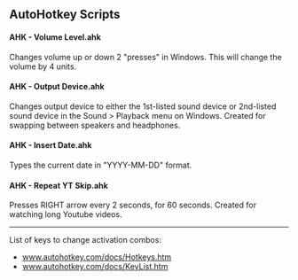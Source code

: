 ## AutoHotkey Scripts

#### AHK - Volume Level.ahk 
Changes volume up or down 2 "presses" in Windows. This will change the volume by 4 units.

#### AHK - Output Device.ahk
Changes output device to either the 1st-listed sound device or 2nd-listed sound device in the Sound > Playback menu on Windows. Created for swapping between speakers and headphones.

#### AHK - Insert Date.ahk
Types the current date in "YYYY-MM-DD" format.

#### AHK - Repeat YT Skip.ahk
Presses RIGHT arrow every 2 seconds, for 60 seconds. Created for watching long Youtube videos.

---

List of keys to change activation combos: 
* www.autohotkey.com/docs/Hotkeys.htm
* www.autohotkey.com/docs/KeyList.htm
